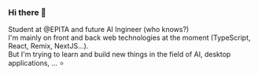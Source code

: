 ### Hi there 👋

Student at @EPITA and future AI Ingineer (who knows?)<br>
I'm mainly on front and back web technologies at the moment (TypeScript, React, Remix, NextJS...).<br>
But I'm trying to learn and build new things in the field of AI, desktop applications, ... ⭐️
